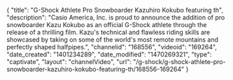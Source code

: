 {
    "title": "G-Shock Athlete Pro Snowboarder Kazuhiro Kokubo featuring th",
    "description": "Casio America, Inc. is proud to announce the addition of pro snowboarder Kazu Kokubo as an official G-Shock athlete through the release of a thrilling film. Kazu's technical and flawless riding skills are showcased by taking on some of the world's most remote mountains and perfectly shaped halfpipes.",
    "channelid": "168556",
    "videoid": "169264",
    "date_created": "1401234289",
    "date_modified": "1470269321",
    "type": "captivate",
    "layout": "channelVideo",
    "url": "\/g-shock\/g-shock-athlete-pro-snowboarder-kazuhiro-kokubo-featuring-th\/168556-169264"
}